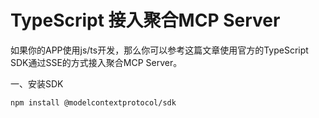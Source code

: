 # TypeScript 接入聚合MCP Server

如果你的APP使用js/ts开发，那么你可以参考这篇文章使用官方的TypeScript SDK通过SSE的方式接入聚合MCP Server。

一、安装SDK

```bash
npm install @modelcontextprotocol/sdk
```

